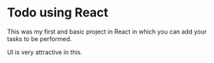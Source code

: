  # Todo using React 

This was my first and basic project in React in which you can add your tasks to be performed.   

UI is very attractive in this.





     



















































































 


   
  





 




 





 



 




 














 



















































































